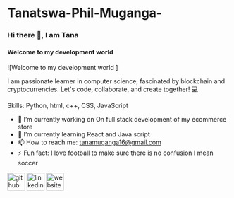 # Tanatswa-Phil-Muganga-
### Hi there 👋, I am Tana
#### Welcome to my development world 
![Welcome to my development world ]

I am passionate learner in computer science, fascinated by blockchain and cryptocurrencies. Let's code, collaborate, and create together! 💻

Skills: Python, html, c++, CSS, JavaScript

- 🔭 I’m currently working on On full stack development of my ecommerce store   
- 🌱 I’m currently learning React and Java script  
- 📫 How to reach me: tanamuganga16@gmail.com 
- ⚡ Fun fact: I love football to make sure there is no confusion I mean soccer  


[<img src='https://cdn.jsdelivr.net/npm/simple-icons@3.0.1/icons/github.svg' alt='github' height='40'>](https://github.com/Tanatswa1011)  [<img src='https://cdn.jsdelivr.net/npm/simple-icons@3.0.1/icons/linkedin.svg' alt='linkedin' height='40'>](https://www.linkedin.com/in/https://www.linkedin.com/in/tanatswaphilmuganga16//)  [<img src='https://cdn.jsdelivr.net/npm/simple-icons@3.0.1/icons/icloud.svg' alt='website' height='40'>](https://tanatswaportfolio.de/)  

